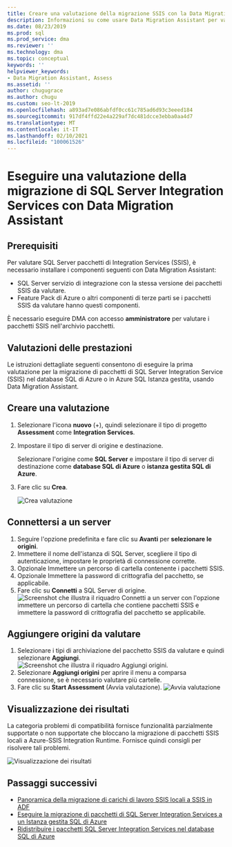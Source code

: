 ```yaml
---
title: Creare una valutazione della migrazione SSIS con la Data Migration Assistant
description: Informazioni su come usare Data Migration Assistant per valutare un servizio di integrazione SQL Server locale (SSIS) prima di eseguire la migrazione al database SQL di Azure o a SQL di Azure Istanza gestita
ms.date: 08/23/2019
ms.prod: sql
ms.prod_service: dma
ms.reviewer: ''
ms.technology: dma
ms.topic: conceptual
keywords: ''
helpviewer_keywords:
- Data Migration Assistant, Assess
ms.assetid: ''
author: chugugrace
ms.author: chugu
ms.custom: seo-lt-2019
ms.openlocfilehash: a893ad7e086abfdf0cc61c785ad6d93c3eeed184
ms.sourcegitcommit: 917df4ffd22e4a229af7dc481dcce3ebba0aa4d7
ms.translationtype: MT
ms.contentlocale: it-IT
ms.lasthandoff: 02/10/2021
ms.locfileid: "100061526"
---
```

# <a name="perform-a-sql-server-integration-service-migration-assessment-with-data-migration-assistant"></a>Eseguire una valutazione della migrazione di SQL Server Integration Services con Data Migration Assistant

## <a name="prerequisites"></a>Prerequisiti

Per valutare SQL Server pacchetti di Integration Services (SSIS), è necessario installare i componenti seguenti con Data Migration Assistant:

- SQL Server servizio di integrazione con la stessa versione dei pacchetti SSIS da valutare.
- Feature Pack di Azure o altri componenti di terze parti se i pacchetti SSIS da valutare hanno questi componenti.  

È necessario eseguire DMA con accesso **amministratore** per valutare i pacchetti SSIS nell'archivio pacchetti.

## <a name="performance-assessments"></a>Valutazioni delle prestazioni

Le istruzioni dettagliate seguenti consentono di eseguire la prima valutazione per la migrazione di pacchetti di SQL Server Integration Service (SSIS) nel database SQL di Azure o in Azure SQL Istanza gestita, usando Data Migration Assistant.

## <a name="create-an-assessment"></a>Creare una valutazione

1. Selezionare l'icona **nuovo** (+), quindi selezionare il tipo di progetto **Assessment** come **Integration Services**.

1. Impostare il tipo di server di origine e destinazione.

    Selezionare l'origine come **SQL Server** e impostare il tipo di server di destinazione come **database SQL di Azure** o **istanza gestita SQL di Azure**.

1. Fare clic su **Crea**.

    ![Crea valutazione](media/dma-assess-ssis/dma-assess-ssis-create.png)

## <a name="connect-to-a-server"></a>Connettersi a un server

1. Seguire l'opzione predefinita e fare clic su **Avanti** per **selezionare le origini**.
1. Immettere il nome dell'istanza di SQL Server, scegliere il tipo di autenticazione, impostare le proprietà di connessione corrette.
1. Opzionale Immettere un percorso di cartella contenente i pacchetti SSIS.
1. Opzionale Immettere la password di crittografia del pacchetto, se applicabile.
1. Fare clic su **Connetti** a SQL Server di origine.
  ![Screenshot che illustra il riquadro Connetti a un server con l'opzione immettere un percorso di cartella che contiene pacchetti SSIS e immettere la password di crittografia del pacchetto se applicabile.](media/dma-assess-ssis/dma-assess-ssis-addsource.png)

## <a name="add-sources-to-assess"></a>Aggiungere origini da valutare

1. Selezionare i tipi di archiviazione del pacchetto SSIS da valutare e quindi selezionare **Aggiungi**.
![Screenshot che illustra il riquadro Aggiungi origini.](media/dma-assess-ssis/dma-assess-ssis-addsource-type.png)
1. Selezionare **Aggiungi origini** per aprire il menu a comparsa connessione, se è necessario valutare più cartelle.
1. Fare clic su **Start Assessment** (Avvia valutazione).
  ![Avvia valutazione](media/dma-assess-ssis/dma-assess-ssis-assess.png)

## <a name="view-results"></a>Visualizzazione dei risultati

La categoria problemi di compatibilità fornisce funzionalità parzialmente supportate o non supportate che bloccano la migrazione di pacchetti SSIS locali a Azure-SSIS Integration Runtime. Fornisce quindi consigli per risolvere tali problemi.

![Visualizzazione dei risultati](media/dma-assess-ssis/dma-assess-ssis-result.png)

## <a name="next-steps"></a>Passaggi successivi

- [Panoramica della migrazione di carichi di lavoro SSIS locali a SSIS in ADF](/azure/data-factory/scenario-ssis-migration-overview)
- [Eseguire la migrazione di pacchetti di SQL Server Integration Services a un Istanza gestita SQL di Azure](/azure/dms/how-to-migrate-ssis-packages-managed-instance)
- [Ridistribuire i pacchetti SQL Server Integration Services nel database SQL di Azure](/azure/dms/how-to-migrate-ssis-packages)
